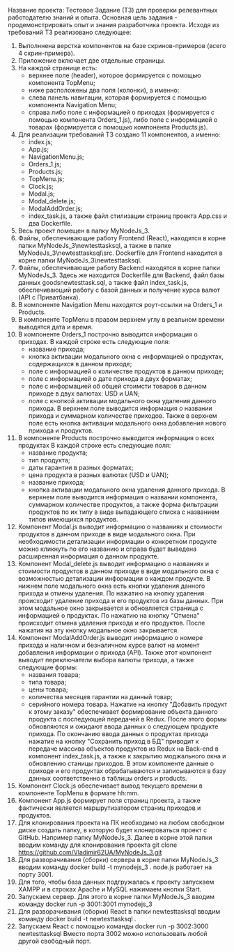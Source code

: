 Название проекта: Тестовое Задание (ТЗ) для проверки релевантных работодателю знаний и опыта.
Основная цель задания - продемонстрировать опыт и знания разработчика проекта.
Исходя из требований ТЗ реализовано следующее:
1. Выполннена верстка компонентов на базе скринов-примеров (всего 4 скрин-примера).
2. Приложение включает две отдельные страницы.
3. На каждой странице есть:
    - верхнее поле (header), которое формируется с помощью компонента TopMenu;
    - ниже расположены два поля (колонки), а именно:
    - слева панель навигации, которая формируется с помощью компонента Navigation Menu;
    - справа либо поле с информацией о приходах (формируется с помощью компонента Orders_1.js), либо поле с информацией о товарах (формируется с помощью компонента Products.js).
4. Для реализации требований ТЗ создано 11 компонентов, а именно:
    - index.js;
    - App.js;
    - NavigationMenu.js;
    - Orders_1.js;
    - Products.js;
    - TopMenu.js;
    - Clock.js;
    - Modal.js;
    - Modal_delete.js;
    - ModalAddOrder.js;
    - index_task.js,
    а также файл стилизации страниц проекта App.css и два Dockerfile.
5.  Весь проект помещен в папку MyNodeJs_3.
6.  Файлы, обеспечивающие работу Frontend (React), находятся в корне папки MyNodeJs_3\newtesttasksql, а также в папке MyNodeJs_3\newtesttasksql\src. Dockerfile для Frontend находится в корне папки MyNodeJs_3\newtesttasksql.
7.  Файлы, обеспечивающие работу Backend находятся в корне папки MyNodeJs_3. Здесь же находится Dockerfile для Backend, файл базы данных goodsnewtesttask.sql, а также файл index_task.js, обеспечивающий работу с базой данных и получение курса валют (API с Приватбанка).
8. В компоненте Navigation Menu находятся роут-ссылки на Orders_1 и Products.
9. В компоненте TopMenu в правом верхнем углу в реальном времени выводятся дата и время.
10. В компоненте Orders_1 построчно выводится информация о приходах. 
В каждой строке есть следующие поля:
    - название прихода;
    - кнопка активации модального окна с информацией о продуктах, содержащихся в данном приходе;
    - поле с информацией о количестве продуктов в данном приходе;
    - поле с информацией о дате прихода в двух форматах;
    - поле с информацией об общей стоимсти товаров в данном приходе в двух валютах: USD и UAN;
    - поле с кнопкой активации модального окна удаления данного прихода.
    В верхнем поле выводится информация о названии прихода и суммарном количестве приходов.
    Также в верхнем поле есть кнопка активации модального окна добавления нового прихода и продуктов. 
11. В компоненте Products построчно выводится информация о всех продуктах
    В каждой строке есть следующие поля:
    - название продукта;
    - тип продукта;
    - даты гарантии в разных форматах;
    - цена продукта в разных валютах (USD и UAN);
    - название прихода;
    - кнопка активации модального окна удаления данного прихода.
    В верхнем поле выводится информация о названии компонента, суммарном количестве продуктов, а также форма фильтрации продуктов по их типу в виде выпадающего списка с названием типов имеющихся продуктов.
12. Компонент Modal.js выводит информацию о названиях и стоимости продуктов в данном приходе в виде модального окна. При необходимости детализации информации о конкретном продукте     можно кликнуть по его названию и справа будет выведена расширенная информация о данном продукте.
13. Компонент Modal_delete.js выводит информацию о названиях и стоимости продуктов в данном приходе в виде модального окна с возможностью детализации информации о каждом продукте. 
    В нижнем поле модального окна есть кнопки удаления данного прихода и отмены удаления.
    По нажатию на кнопку удаления происходит удаление прихода и его продуктов из базы данных. 
    При этом модальное окно закрывается и обновляется страница с информацией о продуктах.
    По нажатию на кнопку "Отмена" происходит отмена удаления прихода и его продуктов. После нажатия на эту кнопку модальное окно закрывается.
14. Компонент ModalAddOrder.js выводит информацию о номере прихода и наличном и безналичном курсе валют на момент добавления информации о прихода (API).
    Также этот компонент выводит переключатели выбора валюты прихода, а также следующие формы:
    - названия товара;
    - типа товара;
    - цены товара;
    - количества месяцев гарантии на данный товар;
    - серийного номера товара.
    Нажатие на кнопку "Добавить продукт к этому заказу" обеспечивает формирование объекта данного продукта с последующей передачей в Redux.
    После этого формы обновляются и ожидают ввода данных о следующем продукте прихода.
    По окончанию ввода данных о продуктах прихода нажатие на кнопку "Сохранить приход в БД" приводит к передаче массива объектов продуктов из Redux на Back-end в компонент 
    index_task.js, 
    а также к закрытию моджального окна и обновлению станицы приходов.
    В этом компоненте данные о приходе и его продуктах обрабатываются и записываются в базу данных соответственно в таблицы orders и products.
15. Компонент Clock.js обеспечивает вывод текущего времени в компоненте TopMenu в формате hh:mm.
16. Компонент App.js формирует поля страниц проекта, а также фактически является маршрутизатором страниц приходов и продуктов.
17. Для клонирования проекта на ПК необходимо на любом свободном диске создать папку, в которую будет клонироваться проект с GitHub. Например папку MyNodeJs_3. 
Далее в корне этой папки вводим команду для клонирования проекта     git clone https://github.com/Vladimir62UA/MyNodeJs_3.git
18. Для разворачивания (сборки) сервера в корне папки MyNodeJs_3 вводим команду      docker build -t mynodejs_3 .
node.js работает на порту 3001.
19. Для того, чтобы база данных подгружалась к проекту запускаем XAMPP и в строках Apache и MySQL нажимаем кнопки Start.
20. Запускаем сервер. Для этого в корне папки MyNodeJs_3 вводим команду     docker run -p 3001:3001 mynodejs_3
21. Для разворачивания (сборки) React в папки newtesttasksql вводим команду     docker build -t newtesttasksql .
22. Запускаем React с помощью команды     docker run -p 3002:3000 newtesttasksql
Вместо порта 3002 можно использовать любой другой свободный порт.
